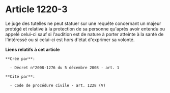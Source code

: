 # Article 1220-3

Le juge des tutelles ne peut statuer sur une requête concernant un majeur protégé et relative à la protection de sa personne
qu'après avoir entendu ou appelé celui-ci sauf si l'audition est de nature à porter atteinte à la santé de l'intéressé ou si
celui-ci est hors d'état d'exprimer sa volonté.

**Liens relatifs à cet article**

	**Créé par**:

	  - Décret n°2008-1276 du 5 décembre 2008 - art. 1

	**Cité par**:

	  - Code de procédure civile - art. 1228 (V)
